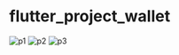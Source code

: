 # flutter_project_wallet

![p1](https://github.com/magdalhwidy/flutter_project/assets/117321674/19944669-0237-4e50-8ad7-937af320a4cd)
![p2](https://github.com/magdalhwidy/flutter_project/assets/117321674/afa6a0de-8611-4974-9a3a-b307dc9a51e9)
![p3](https://github.com/magdalhwidy/flutter_project/assets/117321674/7d6d6224-cbe8-49e9-b3f2-a2d9ad3102a8)

